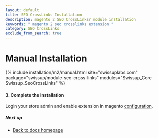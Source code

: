 ```yaml
---
layout: default
title: SEO CrossLinks Installation
description: magento 2 SEO CrossLinksr module installation
keywords: " magento 2 seo crosslinks extension "
category: SEO CrossLinks
exclude_from_search: true
---
```


# Manual Installation

{% include installation/m2/manual.html site="swissuplabs.com" package="swissup/module-seo-cross-links" modules="Swissup_Core Swissup_SeoCrossLinks" %}

#### 3. Complete the installation

Login your store admin and enable extension in magento [configuration](/m2/extensions/seo-cross-links/configuration).

##### Next up

- [Back to docs homepage](/m2/extensions/seo-cross-links)